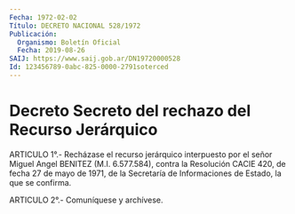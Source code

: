 ```yaml
---
Fecha: 1972-02-02
Título: DECRETO NACIONAL 528/1972
Publicación:
  Organismo: Boletín Oficial
  Fecha: 2019-08-26
SAIJ: https://www.saij.gob.ar/DN19720000528
Id: 123456789-0abc-825-0000-2791soterced
---
```

# Decreto Secreto del rechazo del Recurso Jerárquico

<a id="1"></a>
ARTICULO 1°.- Recházase el recurso jerárquico interpuesto por el señor Miguel Angel BENITEZ (M.I. 6.577.584), contra la Resolución CACIE 420, de fecha 27 de mayo de 1971, de la Secretaría de Informaciones de Estado, la que se confirma.

<a id="2"></a>
ARTICULO 2°.- Comuníquese y archívese.